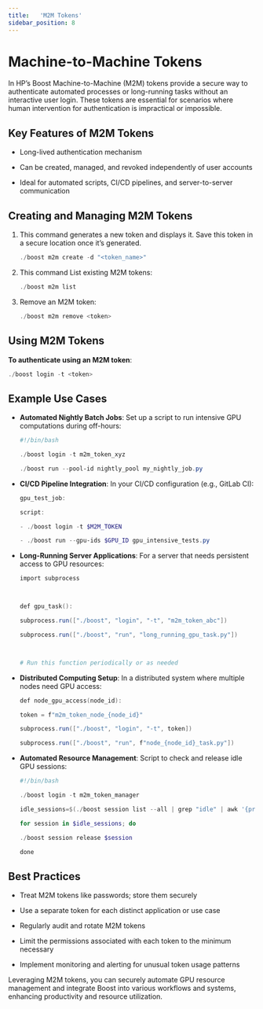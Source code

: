 ```yaml
---
title:   'M2M Tokens'
sidebar_position: 8
---
```

# Machine-to-Machine Tokens

In HP’s Boost Machine-to-Machine (M2M) tokens provide a secure way to authenticate automated processes or long-running tasks without an interactive user login. These tokens are essential for scenarios where human intervention for authentication is impractical or impossible. 

## Key Features of M2M Tokens 

- Long-lived authentication mechanism 

- Can be created, managed, and revoked independently of user accounts 

- Ideal for automated scripts, CI/CD pipelines, and server-to-server communication 


## Creating and Managing M2M Tokens 

1. This command generates a new token and displays it. Save this token in a secure location once it’s generated.
    ```powershell
    ./boost m2m create -d "<token_name>"
    ```

2. This command List existing M2M tokens:
    ```powershell
    ./boost m2m list 
    ```

3. Remove an M2M token:
    ```powershell
    ./boost m2m remove <token>
    ```

## Using M2M Tokens 

**To authenticate using an M2M token**:
```powershell
./boost login -t <token> 
```

## Example Use Cases 

- **Automated Nightly Batch Jobs**: Set up a script to run intensive GPU computations during off-hours: 
    ```powershell
    #!/bin/bash 

    ./boost login -t m2m_token_xyz 

    ./boost run --pool-id nightly_pool my_nightly_job.py 
    ```

- **CI/CD Pipeline Integration**: In your CI/CD configuration (e.g., GitLab CI): 
    ```powershell
    gpu_test_job: 

    script: 

    - ./boost login -t $M2M_TOKEN 

    - ./boost run --gpu-ids $GPU_ID gpu_intensive_tests.py 
    ```

- **Long-Running Server Applications**: For a server that needs persistent access to GPU resources: 
    ```powershell
    import subprocess 

 

    def gpu_task(): 

    subprocess.run(["./boost", "login", "-t", "m2m_token_abc"]) 

    subprocess.run(["./boost", "run", "long_running_gpu_task.py"]) 

 

    # Run this function periodically or as needed 
    ```

- **Distributed Computing Setup**: In a distributed system where multiple nodes need GPU access:
    ```powershell
    def node_gpu_access(node_id): 

    token = f"m2m_token_node_{node_id}" 

    subprocess.run(["./boost", "login", "-t", token]) 

    subprocess.run(["./boost", "run", f"node_{node_id}_task.py"]) 
    ```

- **Automated Resource Management**: Script to check and release idle GPU sessions: 
    ```powershell
    #!/bin/bash 

    ./boost login -t m2m_token_manager 

    idle_sessions=$(./boost session list --all | grep "idle" | awk '{print $1}') 

    for session in $idle_sessions; do 

    ./boost session release $session 

    done 
    ```

## Best Practices 

- Treat M2M tokens like passwords; store them securely 

- Use a separate token for each distinct application or use case 

- Regularly audit and rotate M2M tokens 

- Limit the permissions associated with each token to the minimum necessary 

- Implement monitoring and alerting for unusual token usage patterns 


Leveraging M2M tokens, you can securely automate GPU resource management and integrate Boost into various workflows and systems, enhancing productivity and resource utilization. 